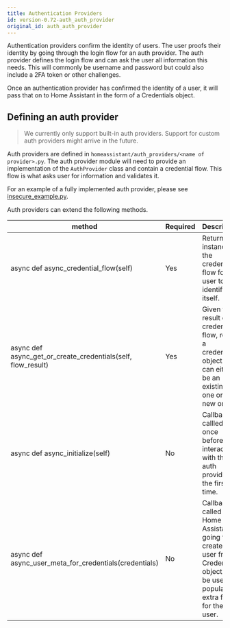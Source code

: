 ```yaml
---
title: Authentication Providers
id: version-0.72-auth_auth_provider
original_id: auth_auth_provider
---
```


Authentication providers confirm the identity of users. The user proofs their identity by going through the login flow for an auth provider. The auth provider defines the login flow and can ask the user all information this needs. This will commonly be username and password but could also include a 2FA token or other challenges.

Once an authentication provider has confirmed the identity of a user, it will pass that on to Home Assistant in the form of a Credentials object.

## Defining an auth provider

> We currently only support built-in auth providers. Support for custom auth providers might arrive in the future.

Auth providers are defined in `homeassistant/auth_providers/<name of provider>.py`. The auth provider module will need to provide an implementation of the `AuthProvider` class and contain a credential flow. This flow is what asks user for information and validates it.

For an example of a fully implemented auth provider, please see [insecure_example.py](https://github.com/home-assistant/home-assistant/blob/dev/homeassistant/auth_providers/insecure_example.py).

Auth providers can extend the following methods.

| method | Required | Description
| ------ | -------- | -----------
| async def async_credential_flow(self) | Yes | Return an instance of the credential flow for a user to identify itself.
| async def async_get_or_create_credentials(self, flow_result) | Yes | Given the result of a credential flow, return a credentials object. This can either be an existing one or a new one.
| async def async_initialize(self) | No | Callback callled once before interacting with the auth provider for the first time.
| async def async_user_meta_for_credentials(credentials) | No | Callback called Home Assistant is going to create a user from a Credentials object. Can be used to populate extra fields for the user.
